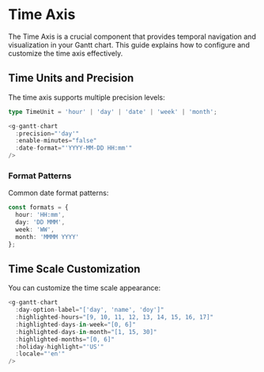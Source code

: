 # Time Axis

The Time Axis is a crucial component that provides temporal navigation and visualization in your Gantt chart. This guide explains how to configure and customize the time axis effectively.

## Time Units and Precision

The time axis supports multiple precision levels:

```typescript
type TimeUnit = 'hour' | 'day' | 'date' | 'week' | 'month';

<g-gantt-chart
  :precision="'day'"
  :enable-minutes="false"
  :date-format="'YYYY-MM-DD HH:mm'"
/>
```

### Format Patterns

Common date format patterns:

```typescript
const formats = {
  hour: 'HH:mm',
  day: 'DD MMM',
  week: 'WW',
  month: 'MMMM YYYY'
};
```

## Time Scale Customization

You can customize the time scale appearance:

```typescript
<g-gantt-chart
  :day-option-label="['day', 'name', 'doy']"
  :highlighted-hours="[9, 10, 11, 12, 13, 14, 15, 16, 17]"
  :highlighted-days-in-week="[0, 6]"  
  :highlighted-days-in-month="[1, 15, 30]"
  :highlighted-months="[0, 6]"  
  :holiday-highlight="'US'"
  :locale="'en'"
/>
```